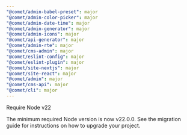 ```yaml
---
"@comet/admin-babel-preset": major
"@comet/admin-color-picker": major
"@comet/admin-date-time": major
"@comet/admin-generator": major
"@comet/admin-icons": major
"@comet/api-generator": major
"@comet/admin-rte": major
"@comet/cms-admin": major
"@comet/eslint-config": major
"@comet/eslint-plugin": major
"@comet/site-nextjs": major
"@comet/site-react": major
"@comet/admin": major
"@comet/cms-api": major
"@comet/cli": major
---
```


Require Node v22

The minimum required Node version is now v22.0.0.
See the migration guide for instructions on how to upgrade your project.
